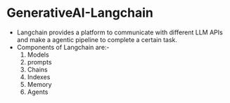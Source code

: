 # GenerativeAI-Langchain

* Langchain provides a platform to communicate with different LLM APIs and make a agentic pipeline to complete a certain task.
* Components of Langchain are:-
  1. Models
  2. prompts
  3. Chains
  4. Indexes
  5. Memory
  6. Agents
 
  
